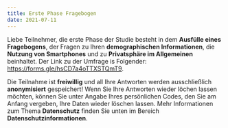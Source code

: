 ```yaml
---
title: Erste Phase Fragebogen
date: 2021-07-11
---
```

Liebe Teilnehmer, die erste Phase der Studie besteht in dem **Ausfülle eines Fragebogens**, der Fragen zu Ihren **demographischen Informationen**, die **Nutzung von Smartphones** und zu **Privatsphäre im Allgemeinen** beinhaltet. Der Link zu der Umfrage is Folgender: https://forms.gle/hsCD7a4oTTXSTQmT9. 

Die Teilnahme ist **freiwillig** und all Ihre Antworten werden ausschließlich **anonymisiert** gespeichert! Wenn Sie Ihre Antworten wieder löchen lassen möchten, können Sie unter Angabe Ihres persönlichen Codes, den Sie am Anfang vergeben, Ihre Daten wieder löschen lassen. Mehr Informationen zum Thema **Datenschutz** finden Sie unten im Bereich **Datenschutzinformationen**. 

<!--more-->


